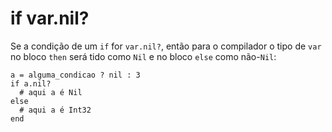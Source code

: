 # if var.nil?

Se a condição de um `if` for `var.nil?`, então para o compilador o tipo de `var` no bloco `then` será tido como `Nil` e no bloco `else` como não-`Nil`:

```crystal
a = alguma_condicao ? nil : 3
if a.nil?
  # aqui a é Nil
else
  # aqui a é Int32
end
```
